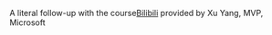 A literal follow-up with the course[Bilibili](https://www.bilibili.com/video/BV1Zf4y117fs) provided by Xu Yang, MVP, Microsoft